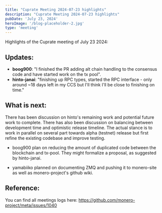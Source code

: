 ```yaml
---
title: "Cuprate Meeting 2024-07-23 highlights"
description: "Cuprate Meeting 2024-07-23 highlights"
pubDate: 'July 23, 2024'
heroImage: '/blog-placeholder-2.jpg'
type: 'meeting'
---
```


Highlights of the Cuprate meeting of July 23 2024:

## Updates:

- **boog900**: "I finished the PR adding alt chain handling to the consensus code and have started work on the tx pool".
- **hinto-janai**: "finishing up RPC types, started the RPC interface - only around ~18 days left in my CCS but I'll think I'll be close to finishing on time."

## What is next:

There has been discussion on hinto's remaining work and potential future work to complete. There has also been discussion on balancing
between development time and optimistic release timeline. The actual stance is to work in parallel on several part towards alpha (testnet) release but
first refine the existing codebase and improve testing.

- boog900 plan on reducing the amount of duplicated code between the blockchain and tx-pool. They might formalize a proposal, as suggested by hinto-janai.

- yamabiiko planned on documenting ZMQ and pushing it to monero-site as well as monero-project's github wiki.

## Reference:

You can find all meetings logs here: https://github.com/monero-project/meta/issues/1040